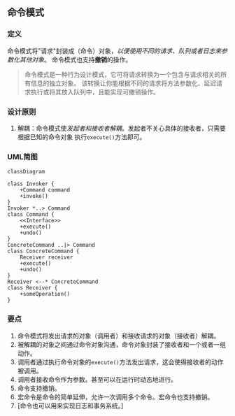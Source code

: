 ## 命令模式

### 定义

命令模式将"请求"封装成（命令）对象，_以便使用不同的请求、队列或者日志来参数化其他对象_。
命令模式也支持**撤销**的操作。

> 命令模式是一种行为设计模式，它可将请求转换为一个包含与请求相关的所有信息的独立对象。 
该转换让你能根据不同的请求将方法参数化、延迟请求执行或将其放入队列中，且能实现可撤销操作。


### 设计原则

1. 解耦：命令模式使*发起者和接收者解耦*。发起者不关心具体的接收者，只需要根据已知的命令对象
执行`execute()`方法即可。


### UML简图

```mermaid
classDiagram

class Invoker {
    +Command command
    +invoke()
}
Invoker *..> Command
class Command {
    <<Interface>>
    +execute()
    +undo()
}
ConcreteCommand ..|> Command
class ConcreteCommand {
    Receiver receiver
    +execute()
    +undo()
}
Receiver <--* ConcreteCommand
class Receiver {
    +someOperation()
}
```

### 要点
1. 命令模式将发出请求的对象（调用者）和接收请求的对象（接收者）解耦。
2. 被解耦的对象之间通过命令对象沟通，命令对象封装了接收者和一个或者一组动作。
3. 调用者通过执行命令对象的`execute()`方法发出请求，这会使得接收者的动作被调用。
4. 调用者接收命令作为参数。甚至可以在运行时动态地进行。
5. 命令支持撤销。
6. 宏命令是命令的简单延伸，允许一次调用多个命令。宏命令也支持撤销。
7. [命令也可以用来实现日志和事务系统。]

